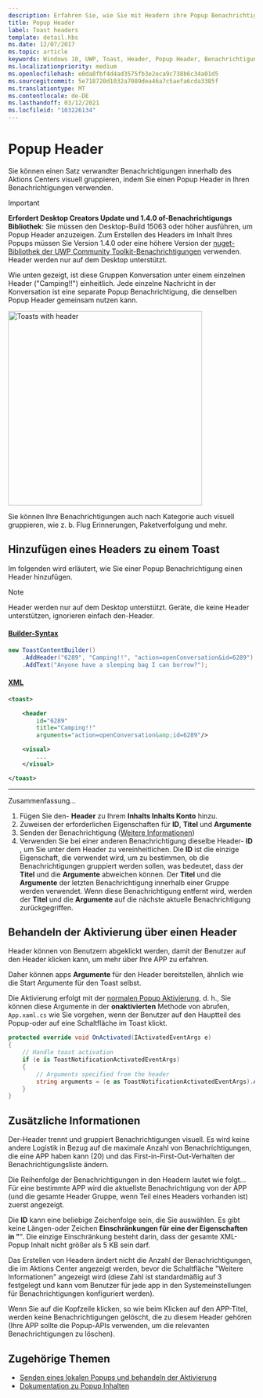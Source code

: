 ```yaml
---
description: Erfahren Sie, wie Sie mit Headern ihre Popup Benachrichtigungen im Aktions Center visuell gruppieren.
title: Popup Header
label: Toast headers
template: detail.hbs
ms.date: 12/07/2017
ms.topic: article
keywords: Windows 10, UWP, Toast, Header, Popup Header, Benachrichtigung, Gruppen Toasts, Aktions Center
ms.localizationpriority: medium
ms.openlocfilehash: e0da8fbf4d4ad3575fb3e2eca9c738b6c34a01d5
ms.sourcegitcommit: 5e718720d1032a7089dea46a7c5aefa6cda3385f
ms.translationtype: MT
ms.contentlocale: de-DE
ms.lasthandoff: 03/12/2021
ms.locfileid: "103226134"
---
```

# <a name="toast-headers"></a>Popup Header

Sie können einen Satz verwandter Benachrichtigungen innerhalb des Aktions Centers visuell gruppieren, indem Sie einen Popup Header in Ihren Benachrichtigungen verwenden.

> [!IMPORTANT]
> **Erfordert Desktop Creators Update und 1.4.0 of-Benachrichtigungs Bibliothek**: Sie müssen den Desktop-Build 15063 oder höher ausführen, um Popup Header anzuzeigen. Zum Erstellen des Headers im Inhalt Ihres Popups müssen Sie Version 1.4.0 oder eine höhere Version der [nuget-Bibliothek der UWP Community Toolkit-Benachrichtigungen](https://www.nuget.org/packages/Microsoft.Toolkit.Uwp.Notifications/) verwenden. Header werden nur auf dem Desktop unterstützt.

Wie unten gezeigt, ist diese Gruppen Konversation unter einem einzelnen Header ("Camping!!") einheitlich. Jede einzelne Nachricht in der Konversation ist eine separate Popup Benachrichtigung, die denselben Popup Header gemeinsam nutzen kann.

<img alt="Toasts with header" src="images/toast-headers-action-center.png" width="396"/>

Sie können Ihre Benachrichtigungen auch nach Kategorie auch visuell gruppieren, wie z. b. Flug Erinnerungen, Paketverfolgung und mehr.

## <a name="add-a-header-to-a-toast"></a>Hinzufügen eines Headers zu einem Toast

Im folgenden wird erläutert, wie Sie einer Popup Benachrichtigung einen Header hinzufügen.

> [!NOTE]
> Header werden nur auf dem Desktop unterstützt. Geräte, die keine Header unterstützen, ignorieren einfach den-Header.

#### <a name="builder-syntax"></a>[Builder-Syntax](#tab/builder-syntax)

```csharp
new ToastContentBuilder()
    .AddHeader("6289", "Camping!!", "action=openConversation&id=6289")
    .AddText("Anyone have a sleeping bag I can borrow?");
```

#### <a name="xml"></a>[XML](#tab/xml)

```xml
<toast>

    <header
        id="6289"
        title="Camping!!"
        arguments="action=openConversation&amp;id=6289"/>

    <visual>
        ...
    </visual>

</toast>
```

---

Zusammenfassung...

1. Fügen Sie den- **Header** zu Ihrem **Inhalts Inhalts Konto** hinzu.
2. Zuweisen der erforderlichen Eigenschaften für **ID**, **Titel** und **Argumente**
3. Senden der Benachrichtigung ([Weitere Informationen](send-local-toast.md))
4. Verwenden Sie bei einer anderen Benachrichtigung dieselbe Header- **ID** , um Sie unter dem Header zu vereinheitlichen. Die **ID** ist die einzige Eigenschaft, die verwendet wird, um zu bestimmen, ob die Benachrichtigungen gruppiert werden sollen, was bedeutet, dass der **Titel** und die **Argumente** abweichen können. Der **Titel** und die **Argumente** der letzten Benachrichtigung innerhalb einer Gruppe werden verwendet. Wenn diese Benachrichtigung entfernt wird, werden der **Titel** und die **Argumente** auf die nächste aktuelle Benachrichtigung zurückgegriffen.


## <a name="handle-activation-from-a-header"></a>Behandeln der Aktivierung über einen Header

Header können von Benutzern abgeklickt werden, damit der Benutzer auf den Header klicken kann, um mehr über Ihre APP zu erfahren.

Daher können apps **Argumente** für den Header bereitstellen, ähnlich wie die Start Argumente für den Toast selbst.

Die Aktivierung erfolgt mit der [normalen Popup Aktivierung](send-local-toast.md#step-3-handling-activation), d. h., Sie können diese Argumente in der **onaktivierten** Methode von abrufen, `App.xaml.cs` wie Sie vorgehen, wenn der Benutzer auf den Hauptteil des Popup-oder auf eine Schaltfläche im Toast klickt.

```csharp
protected override void OnActivated(IActivatedEventArgs e)
{
    // Handle toast activation
    if (e is ToastNotificationActivatedEventArgs)
    {
        // Arguments specified from the header
        string arguments = (e as ToastNotificationActivatedEventArgs).Argument;
    }
}
```


## <a name="additional-info"></a>Zusätzliche Informationen

Der-Header trennt und gruppiert Benachrichtigungen visuell. Es wird keine andere Logistik in Bezug auf die maximale Anzahl von Benachrichtigungen, die eine APP haben kann (20) und das First-in-First-Out-Verhalten der Benachrichtigungsliste ändern.

Die Reihenfolge der Benachrichtigungen in den Headern lautet wie folgt... Für eine bestimmte APP wird die aktuellste Benachrichtigung von der APP (und die gesamte Header Gruppe, wenn Teil eines Headers vorhanden ist) zuerst angezeigt.

Die **ID** kann eine beliebige Zeichenfolge sein, die Sie auswählen. Es gibt keine Längen-oder Zeichen **Einschränkungen für eine der Eigenschaften in "**". Die einzige Einschränkung besteht darin, dass der gesamte XML-Popup Inhalt nicht größer als 5 KB sein darf.

Das Erstellen von Headern ändert nicht die Anzahl der Benachrichtigungen, die im Aktions Center angezeigt werden, bevor die Schaltfläche "Weitere Informationen" angezeigt wird (diese Zahl ist standardmäßig auf 3 festgelegt und kann vom Benutzer für jede app in den Systemeinstellungen für Benachrichtigungen konfiguriert werden).

Wenn Sie auf die Kopfzeile klicken, so wie beim Klicken auf den APP-Titel, werden keine Benachrichtigungen gelöscht, die zu diesem Header gehören (Ihre APP sollte die Popup-APIs verwenden, um die relevanten Benachrichtigungen zu löschen).


## <a name="related-topics"></a>Zugehörige Themen

- [Senden eines lokalen Popups und behandeln der Aktivierung](send-local-toast.md)
- [Dokumentation zu Popup Inhalten](adaptive-interactive-toasts.md)
